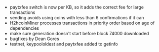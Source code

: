 * paytxfee switch is now per KB, so it adds the correct fee for large transactions
* sending avoids using coins with less than 6 confirmations if it can
* H2hcoinMiner processes transactions in priority order based on age of dependencies
* make sure generation doesn't start before block 74000 downloaded
* bugfixes by Dean Gores
* testnet, keypoololdest and paytxfee added to getinfo
